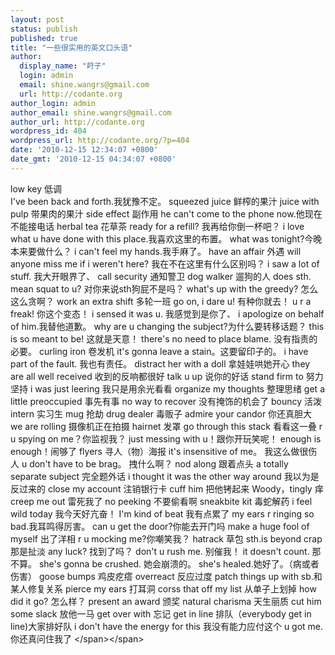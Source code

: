 ```yaml
---
layout: post
status: publish
published: true
title: "一些很实用的英文口头语"
author:
  display_name: "莳子"
  login: admin
  email: shine.wangrs@gmail.com
  url: http://codante.org
author_login: admin
author_email: shine.wangrs@gmail.com
author_url: http://codante.org
wordpress_id: 404
wordpress_url: http://codante.org/?p=404
date: '2010-12-15 12:34:07 +0800'
date_gmt: '2010-12-15 04:34:07 +0800'
---
```


low key 低调  
I've been back and forth.我犹豫不定。
squeezed juice 鲜榨的果汁
juice with pulp 带果肉的果汁
side effect 副作用
he can't come to the phone now.他现在不能接电话
herbal tea 花草茶
ready for a refill? 我再给你倒一杯吧？
i love what u have done with this place.我喜欢这里的布置。
what was tonight?今晚本来要做什么？
i can't feel my hands.我手麻了。
have an affair 外遇
will anyone miss me if i weren't here? 我在不在这里有什么区别吗？
i saw a lot of stuff. 我大开眼界了、
call security 通知警卫
dog walker 遛狗的人
does sth. mean squat to u? 对你来说sth狗屁不是吗？
what's up with the greedy? 怎么这么贪啊？
work an extra shift 多轮一班
go on, i dare u!  有种你就去！
u r a freak!  你这个变态！
i sensed it was u. 我感觉到是你了、
i apologize on behalf of him.我替他道歉。
why are u changing the subject?为什么要转移话题？
this is so meant to be! 这就是天意！
there's no need to place blame. 没有指责的必要。
curling iron 卷发机
it's gonna leave a stain。这要留印子的。
i have part of the fault. 我也有责任。
distract her with a doll 拿娃娃哄她开心
they are all well received 收到的反响都很好
talk u up 说你的好话
stand firm to  努力坚持
i was just leering 我只是用余光看看
organize my thoughts 整理思绪
get a little preoccupied 事先有事
no way to recover 没有掩饰的机会了
bouncy  活泼
intern    实习生
mug   抢劫
drug dealer 毒贩子
admire your candor   你还真胆大
we are rolling  摄像机正在拍摄
hairnet  发罩
go through this stack 看看这一叠
r u spying on me？你监视我？
just messing with u！跟你开玩笑呢！
enough is enough！闹够了
flyers 寻人（物）海报
it's insensitive of me。 我这么做很伤人
u don't have to be brag。 拽什么啊？
nod along   跟着点头
a totally separate subject 完全题外话
i thought it was the other way around 我以为是反过来的
close my account 注销银行卡
cuff him 把他铐起来
Woody，tingly 痒
creep me out 雷死我了
no peeking 不要偷看啊
sneakbite kit  毒蛇解药
i feel wild today 我今天好亢奋！
I'm kind of beat 我有点累了
my ears r ringing so bad.我耳鸣得厉害。
can u get the door?你能去开门吗
make a huge fool of myself 出了洋相
r u mocking me?你嘲笑我？
hatrack 草包
sth.is beyond crap 那是扯淡
any luck? 找到了吗？
don't u rush me. 别催我！
it doesn't count. 那不算。
she's gonna be crushed. 她会崩溃的。
she's healed.她好了。（病或者伤害）
goose bumps 鸡皮疙瘩
overreact 反应过度
patch things up with sb.和某人修复关系
pierce my ears 打耳洞
corss that off my list 从单子上划掉
how did it go? 怎么样？
present an award 颁奖
natural charisma 天生丽质
cut him some slack 放他一马
get over with 忘记
get in line 排队（everybody get in line)大家排好队
i don't have the energy for this 我没有能力应付这个
u got me.你还真问住我了 &lt;/span&gt;&lt;/span&gt;